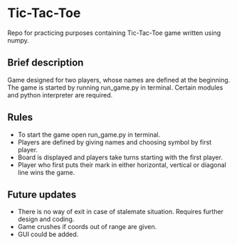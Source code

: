 # Tic-Tac-Toe
Repo for practicing purposes containing Tic-Tac-Toe game written using numpy.

## Brief description
Game designed for two players, whose names are defined at the beginning. The game is started by running run_game.py in terminal. Certain modules and python interpreter are required.

## Rules
- To start the game open run_game.py in terminal.
- Players are defined by giving names and choosing symbol by first player.
- Board is displayed and players take turns starting with the first player.
- Player who first puts their mark in either horizontal, vertical or diagonal line wins the game.

## Future updates
- There is no way of exit in case of stalemate situation. Requires further design and coding.
- Game crushes if coords out of range are given.
- GUI could be added.
